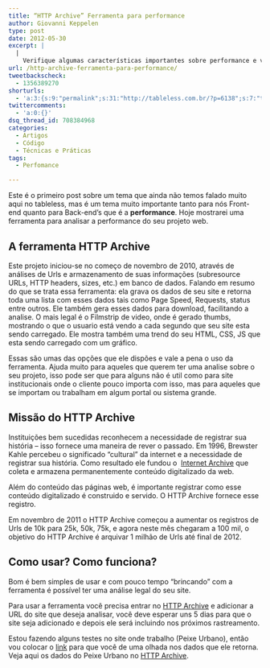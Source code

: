 ```yaml
---
title: “HTTP Archive” Ferramenta para performance
author: Giovanni Keppelen
type: post
date: 2012-05-30
excerpt: |
  |
    Verifique algumas características importantes sobre performance e velocidade do seu website.
url: /http-archive-ferramenta-para-performance/
tweetbackscheck:
  - 1356389270
shorturls:
  - 'a:3:{s:9:"permalink";s:31:"http://tableless.com.br/?p=6138";s:7:"tinyurl";s:26:"http://tinyurl.com/cybhbw2";s:4:"isgd";s:19:"http://is.gd/bt0iCM";}'
twittercomments:
  - 'a:0:{}'
dsq_thread_id: 708384968
categories:
  - Artigos
  - Código
  - Técnicas e Práticas
tags:
  - Perfomance

---
```

Este é o primeiro post sobre um tema que ainda não temos falado muito aqui no tableless, mas é um tema muito importante tanto para nós Front-end quanto para Back-end&#8217;s que é a **performance**. Hoje mostrarei uma ferramenta para analisar a performance do seu projeto web.

## A ferramenta HTTP Archive

Este projeto iniciou-se no começo de novembro de 2010, através de análises de Urls e armazenamento de suas informações (subresource URLs, HTTP headers, sizes, etc.) em banco de dados. Falando em resumo do que se trata essa ferramenta: ela grava os dados de seu site e retorna toda uma lista com esses dados tais como Page Speed, Requests, status entre outros. Ele também gera esses dados para download, facilitando a analise. O mais legal é o Filmstrip de video, onde é gerado thumbs, mostrando o que o usuario está vendo a cada segundo que seu site esta sendo carregado. Ele mostra também uma trend do seu HTML, CSS, JS que esta sendo carregado com um gráfico.

Essas são umas das opções que ele dispões e vale a pena o uso da ferramenta. Ajuda muito para aqueles que querem ter uma analise sobre o seu projeto, isso pode ser que para alguns não é util como para site institucionais onde o cliente pouco importa com isso, mas para aqueles que se importam ou trabalham em algum portal ou sistema grande.

## Missão do HTTP Archive

Instituições bem sucedidas reconhecem a necessidade de registrar sua história &#8211; isso fornece uma maneira de rever o passado. Em 1996, Brewster Kahle percebeu o significado &#8220;cultural&#8221; da internet e a necessidade de registrar sua história. Como resultado ele fundou o  [Internet Archive][1] que coleta e armazena permanentemente conteúdo digitalizado da web.

Além do conteúdo das páginas web, é importante registrar como esse conteúdo digitalizado é construido e servido. O HTTP Archive fornece esse registro.

Em novembro de 2011 o HTTP Archive começou a aumentar os registros de Urls de 10k para 25k, 50k, 75k, e agora neste mês chegaram a 100 mil, o objetivo do HTTP Archive é arquivar 1 milhão de Urls até final de 2012.

## Como usar? Como funciona?

Bom é bem simples de usar e com pouco tempo &#8220;brincando&#8221; com a ferramenta é possível ter uma análise legal do seu site.

Para usar a ferramenta você precisa entrar no [HTTP Archive][2] e adicionar a URL do site que deseja analisar, você deve esperar uns 5 dias para que o site seja adicionado e depois ele será incluindo nos próximos rastreamento.

Estou fazendo alguns testes no site onde trabalho (Peixe Urbano), então vou colocar o [link][3] para que você de uma olhada nos dados que ele retorna. Veja aqui os dados do Peixe Urbano no [HTTP Archive][3].

 [1]: http://archive.org/
 [2]: http://httparchive.org/addsite.php
 [3]: http://httparchive.org/viewsite.php?pageid=1201519